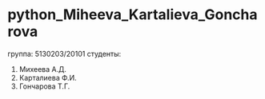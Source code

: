# python_Miheeva_Kartalieva_Goncharova
группа: 5130203/20101
студенты:
1. Михеева А.Д.
2. Карталиева Ф.И.
3. Гончарова Т.Г.
